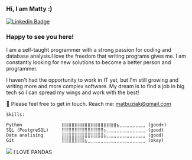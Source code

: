 ### Hi, I am Matty :)

[![Linkedin Badge](https://img.shields.io/badge/-LinkedIn-0e76a8?style=flat-square&logo=Linkedin&logoColor=white)](https://www.linkedin.com/in/mateusz-buziak/)

### Happy to see you here!

I am a self-taught programmer with a strong passion for coding and database analysis.I love the freedom that writing programs gives me. I am constantly looking for new solutions to become a better person and programmer. 

I haven't had the opportunity to work in IT yet, but I'm still growing and writing more and more complex software. My dream is to find a job in big tech so I can spread my wings and work with the best!

📩 Please feel free to get in touch. Reach me: matbuziak@gmail.com

<!--START_SECTION:waka-->
```text
Skills: 

Python               ⣿⣿⣿⣿⣿⣿⣿⣿⣿⣿⣿⣿⣿⣿⣿⣿⣿⣦⣀⣀⣀⣀⣀⣀⣀⣀ (good+)
SQL (PostgreSQL)     ⣿⣿⣿⣿⣿⣿⣿⣿⣿⣿⣿⣿⣿⣦⣀⣀⣀⣀⣀⣀⣀⣀⣀⣀⣀⣀ (good)  
Data analising       ⣿⣿⣿⣿⣿⣿⣿⣿⣿⣿⣿⣿⣿⣦⣀⣀⣀⣀⣀⣀⣀⣀⣀⣀⣀⣀ (good)
Git                  ⣿⣿⣿⣿⣿⣿⣿⣦⣀⣀⣀⣀⣀⣀⣀⣀⣀⣀⣀⣀⣀⣀⣀⣀⣀⣀ (okay)

```
<!--END_SECTION:waka-->


![](1.gif) I LOVE PANDAS

